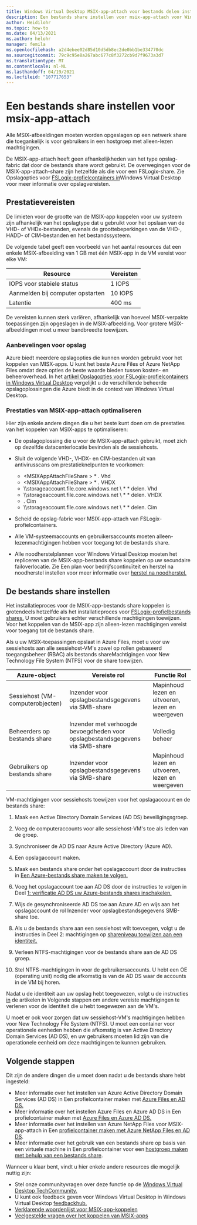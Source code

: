 ```yaml
---
title: Windows Virtual Desktop MSIX-app-attach voor bestands delen instellen - Azure
description: Een bestands share instellen voor msix-app-attach voor Windows Virtual Desktop.
author: Heidilohr
ms.topic: how-to
ms.date: 04/13/2021
ms.author: helohr
manager: femila
ms.openlocfilehash: a2d4ebee02d85d10d5db8ec2de0bb1be334770dc
ms.sourcegitcommit: 79c9c95e8a267abc677c8f3272cb9d7f9673a3d7
ms.translationtype: MT
ms.contentlocale: nl-NL
ms.lasthandoff: 04/19/2021
ms.locfileid: "107717653"
---
```

# <a name="set-up-a-file-share-for-msix-app-attach"></a>Een bestands share instellen voor msix-app-attach

Alle MSIX-afbeeldingen moeten worden opgeslagen op een netwerk share die toegankelijk is voor gebruikers in een hostgroep met alleen-lezen machtigingen.

De MSIX-app-attach heeft geen afhankelijkheden van het type opslag-fabric dat door de bestands share wordt gebruikt. De overwegingen voor de MSIX-app-attach-share zijn hetzelfde als die voor een FSLogix-share. Zie Opslagopties voor [FSLogix-profielcontainers in](store-fslogix-profile.md)Windows Virtual Desktop voor meer informatie over opslagvereisten.

## <a name="performance-requirements"></a>Prestatievereisten

De limieten voor de grootte van de MSIX-app koppelen voor uw systeem zijn afhankelijk van het opslagtype dat u gebruikt voor het opslaan van de VHD- of VHDx-bestanden, evenals de groottebeperkingen van de VHD-, HADD- of CIM-bestanden en het bestandssysteem.

De volgende tabel geeft een voorbeeld van het aantal resources dat een enkele MSIX-afbeelding van 1 GB met één MSIX-app in de VM vereist voor elke VM:

| Resource             | Vereisten |
|----------------------|--------------|
| IOPS voor stabiele status    | 1 IOPS       |
| Aanmelden bij computer opstarten | 10 IOPS      |
| Latentie              | 400 ms       |

De vereisten kunnen sterk variëren, afhankelijk van hoeveel MSIX-verpakte toepassingen zijn opgeslagen in de MSIX-afbeelding. Voor grotere MSIX-afbeeldingen moet u meer bandbreedte toewijzen.

### <a name="storage-recommendations"></a>Aanbevelingen voor opslag

Azure biedt meerdere opslagopties die kunnen worden gebruikt voor het koppelen van MISX-apps. U kunt het beste Azure Files of Azure NetApp Files omdat deze opties de beste waarde bieden tussen kosten- en beheeroverhead. In het [artikel Opslagopties voor FSLogix-profielcontainers in Windows Virtual Desktop](store-fslogix-profile.md) vergelijkt u de verschillende beheerde opslagoplossingen die Azure biedt in de context van Windows Virtual Desktop.

### <a name="optimize-msix-app-attach-performance"></a>Prestaties van MSIX-app-attach optimaliseren

Hier zijn enkele andere dingen die u het beste kunt doen om de prestaties van het koppelen van MSIX-apps te optimaliseren:

- De opslagoplossing die u voor de MSIX-app-attach gebruikt, moet zich op dezelfde datacenterlocatie bevinden als de sessiehosts.
- Sluit de volgende VHD-, VHDX- en CIM-bestanden uit van antivirusscans om prestatieknelpunten te voorkomen:
   
    - <MSIXAppAttachFileShare \> \* . Vhd
    - <MSIXAppAttachFileShare \> \* . VHDX
    - \\\\storageaccount.file.core.windows.net \\ \* \* delen. Vhd
    - \\\\storageaccount.file.core.windows.net \\ \* \* delen. VHDX
    - <MSIXAppAttachFileShare>. Cim
    - \\\\storageaccount.file.core.windows.net \\ \* \* delen. Cim

- Scheid de opslag-fabric voor MSIX-app-attach van FSLogix-profielcontainers.
- Alle VM-systeemaccounts en gebruikersaccounts moeten alleen-lezenmachtigingen hebben voor toegang tot de bestands share.
- Alle noodherstelplannen voor Windows Virtual Desktop moeten het repliceren van de MSIX-app-bestands share koppelen op uw secundaire failoverlocatie. Zie Een plan voor bedrijfscontinuïteit en herstel na noodherstel instellen voor meer informatie over [herstel na noodherstel.](disaster-recovery.md)

## <a name="how-to-set-up-the-file-share"></a>De bestands share instellen

Het installatieproces voor de MSIX-app-bestands share koppelen is grotendeels hetzelfde als het installatieproces voor [FSLogix-profielbestands shares.](create-host-pools-user-profile.md) U moet gebruikers echter verschillende machtigingen toewijzen. Voor het koppelen van de MSIX-app zijn alleen-lezen machtigingen vereist voor toegang tot de bestands share.

Als u uw MSIX-toepassingen opslaat in Azure Files, moet u voor uw sessiehosts aan alle sessiehost-VM's zowel op rollen gebaseerd toegangsbeheer (RBAC) als bestands shareMachtigingen voor New Technology File System (NTFS) voor de share toewijzen.

| Azure-object                      | Vereiste rol                                     | Functie Rol                                  |
|-----------------------------------|--------------------------------------------------|-----------------------------------------------|
| Sessiehost (VM-computerobjecten)| Inzender voor opslagbestandsgegevens via SMB-share          | Mapinhoud lezen en uitvoeren, lezen en weergeven  |
| Beheerders op bestands share              | Inzender met verhoogde bevoegdheden voor opslagbestandsgegevens via SMB-share | Volledig beheer                                  |
| Gebruikers op bestands share               | Inzender voor opslagbestandsgegevens via SMB-share          | Mapinhoud lezen en uitvoeren, lezen en weergeven  |

VM-machtigingen voor sessiehosts toewijzen voor het opslagaccount en de bestands share:

1. Maak een Active Directory Domain Services (AD DS) beveiligingsgroep.

2. Voeg de computeraccounts voor alle sessiehost-VM's toe als leden van de groep.

3. Synchroniseer de AD DS naar Azure Active Directory (Azure AD).

4. Een opslagaccount maken.

5. Maak een bestands share onder het opslagaccount door de instructies in [Een Azure-bestands share maken te volgen.](../storage/files/storage-how-to-create-file-share.md#create-a-file-share)

6. Voeg het opslagaccount toe aan AD DS door de instructies te volgen in Deel [1: verificatie AD DS uw Azure-bestands shares inschakelen.](../storage/files/storage-files-identity-ad-ds-enable.md#option-one-recommended-use-azfileshybrid-powershell-module)

7. Wijs de gesynchroniseerde AD DS toe aan Azure AD en wijs aan het opslagaccount de rol Inzender voor opslagbestandsgegevens SMB-share toe.

8. Als u de bestands share aan een sessiehost wilt toevoegen, volgt u de instructies in Deel 2: machtigingen op [shareniveau toewijzen aan een identiteit.](../storage/files/storage-files-identity-ad-ds-assign-permissions.md)

9. Verleen NTFS-machtigingen voor de bestands share aan de AD DS groep.

10. Stel NTFS-machtigingen in voor de gebruikersaccounts. U hebt een OE (operating unit) nodig die afkomstig is van de AD DS waar de accounts in de VM bij horen.

Nadat u de identiteit aan uw opslag hebt toegewezen, volgt u de instructies [in](#next-steps) de artikelen in Volgende stappen om andere vereiste machtigingen te verlenen voor de identiteit die u hebt toegewezen aan de VM's.

U moet er ook voor zorgen dat uw sessiehost-VM's machtigingen hebben voor New Technology File System (NTFS). U moet een container voor operationele eenheden hebben die afkomstig is van Active Directory Domain Services (AD DS), en uw gebruikers moeten lid zijn van die operationele eenheid om deze machtigingen te kunnen gebruiken.

## <a name="next-steps"></a>Volgende stappen

Dit zijn de andere dingen die u moet doen nadat u de bestands share hebt ingesteld:

- Meer informatie over het instellen van Azure Active Directory Domain Services (AD DS) in Een profielcontainer maken met [Azure Files en AD DS.](create-file-share.md)
- Meer informatie over het instellen Azure Files en Azure AD DS in Een profielcontainer maken met [Azure Files en Azure AD DS.](create-profile-container-adds.md)
- Meer informatie over het instellen van Azure NetApp Files voor MSIX-app-attach in Een [profielcontainer maken met Azure NetApp Files en AD DS](create-fslogix-profile-container.md).
- Meer informatie over het gebruik van een bestands share op basis van een virtuele machine in Een profielcontainer voor een [hostgroep maken met behulp van een bestands share](create-host-pools-user-profile.md).

Wanneer u klaar bent, vindt u hier enkele andere resources die mogelijk nuttig zijn:

- Stel onze communityvragen over deze functie op de [Windows Virtual Desktop TechCommunity.](https://techcommunity.microsoft.com/t5/Windows-Virtual-Desktop/bd-p/WindowsVirtualDesktop)
- U kunt ook feedback geven voor Windows Virtual Desktop in Windows Virtual Desktop [feedbackhub.](https://support.microsoft.com/help/4021566/windows-10-send-feedback-to-microsoft-with-feedback-hub-app)
- [Verklarende woordenlijst voor MSIX-app-koppelen](app-attach-glossary.md)
- [Veelgestelde vragen over het koppelen van MSIX-apps](app-attach-faq.md)
